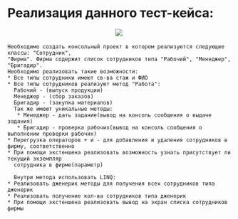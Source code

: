 # Реализация данного тест-кейса:

<!-- badges -->
<div style="text-align: center;">
<img src="https://github.com/lenchq/EmployeeTestcase/actions/workflows/dotnet.yml/badge.svg">
<img src="https://img.shields.io/badge/tests-passing-brightgreen" alt="">
<!-- <img src="https://img.shields.io/github/license/lenchq/EmployeeTestcase" alt=""> -->
</div>

```
Необходимо создать консольный проект в котором реализуются следующие классы: "Сотрудник",
"Фирма". Фирма содержит список сотрудников типа "Рабочий", "Менеджер", "Бригадир".
Необходимо реализовать такие возможности:
* Все типы сотрудники имеют св-ва стаж и ФИО
* Все типы сотрудников реализуют метод "Работа":
  Рабочий - (выпуск продукции)
  Менеджер - (сбор заказов)
  Бригадир - (закупка материалов)
  Так же имеют уникальные методы:
   * Менеджер - дать задание(вывод на консоль сообщения о выдаче задания)
   * Бригадир - проверка рабочих(вывод на консоль сообщения о выполнении проверки рабочих)
* Перегрузка операторов + и - для добавления и удаления сотрудников в фирму, соответственно
* При помощи экстеншена реализовать возможность узнать присутствует ли текущий экземпляр
  сотрудника в фирме(параметр)
  
  Внутри метода использовать LINQ:
* Реализовать дженерик методы для получения всех сотрудников типа дженерик
* Реализовать получение кол-ва сотрудников типа дженерик
* При помощи экстеншена реализовать вывод на экран списка сотрудников фирмы
```